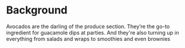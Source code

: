 # Background
Avocados are the darling of the produce section. They’re the go-to ingredient for guacamole dips at parties. And they're also turning up in everything from salads and wraps to smoothies and even brownies
